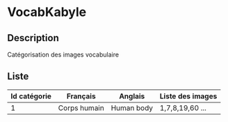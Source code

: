 # VocabKabyle
## Description

Catégorisation des images vocabulaire

## Liste
| Id catégorie               | Français        | Anglais             | Liste des images      |
|----------------------------|-----------------|---------------------|-----------------------|
| 1                          | Corps humain    | Human body          | 1,7,8,19,60 ...       |
